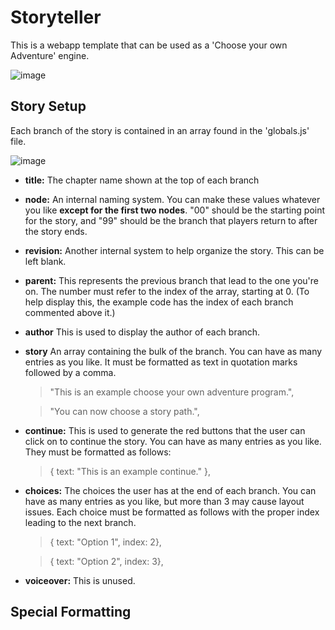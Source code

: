 # Storyteller

This is a webapp template that can be used as a 'Choose your own Adventure' engine. 

![image](https://github.com/GavinBuckley/Storyteller/assets/31485432/17ee4780-7ce4-407e-b693-9f2ed5028564)

## Story Setup
Each branch of the story is contained in an array found in the 'globals.js' file.

![image](https://github.com/GavinBuckley/Storyteller/assets/31485432/ec39add8-2e4c-4e35-8155-ae8b5cc736ad)

* **title:** The chapter name shown at the top of each branch
* **node:** An internal naming system. You can make these values whatever you like **except for the first two nodes**. "00" should be the starting point for the story, and "99" should be the branch that players return to after the story ends.
* **revision:** Another internal system to help organize the story. This can be left blank.
* **parent:** This represents the previous branch that lead to the one you're on. The number must refer to the index of the array, starting at 0. (To help display this, the example code has the index of each branch commented above it.)
* **author** This is used to display the author of each branch.
* **story** An array containing the bulk of the branch. You can have as many entries as you like. It must be formatted as text in quotation marks followed by a comma.
  >  "This is an example choose your own adventure program.",

  >  "You can now choose a story path.",
* **continue:** This is used to generate the red buttons that the user can click on to continue the story. You can have as many entries as you like. They must be formatted as follows:
  >{ text: "This is an example continue." },
* **choices:** The choices the user has at the end of each branch. You can have as many entries as you like, but more than 3 may cause layout issues. Each choice must be formatted as follows with the proper index leading to the next branch.
  >{ text: "Option 1", index: 2},
  
  >{ text: "Option 2", index: 3},
* **voiceover:** This is unused. 

## Special Formatting
